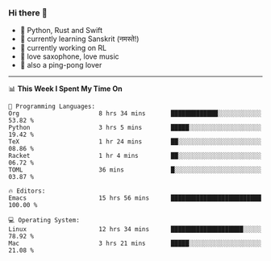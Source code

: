 ### Hi there 👋

- 📙 Python, Rust and Swift
- 🌱 currently learning Sanskrit (नमस्ते!)
- 🔭 currently working on RL
- 🎷 love saxophone, love music
- 🏓 also a ping-pong lover

<!--
**ZiqinGong/ZiqinGong** is a ✨ _special_ ✨ repository because its `README.md` (this file) appears on your GitHub profile.

Here are some ideas to get you started:

- 🔭 I’m currently working on ...
- 🌱 I’m currently learning ...
- 👯 I’m looking to collaborate on ...
- 🤔 I’m looking for help with ...
- 💬 Ask me about ...
- 📫 gongzq0301@sjtu.edu.cn
- 😄 Pronouns: ...
- ⚡ Fun fact: ...
-->

---

<!--START_SECTION:waka-->
📊 **This Week I Spent My Time On** 

```text
💬 Programming Languages: 
Org                      8 hrs 34 mins       █████████████░░░░░░░░░░░░   53.82 % 
Python                   3 hrs 5 mins        █████░░░░░░░░░░░░░░░░░░░░   19.42 % 
TeX                      1 hr 24 mins        ██░░░░░░░░░░░░░░░░░░░░░░░   08.86 % 
Racket                   1 hr 4 mins         ██░░░░░░░░░░░░░░░░░░░░░░░   06.72 % 
TOML                     36 mins             █░░░░░░░░░░░░░░░░░░░░░░░░   03.87 % 

🔥 Editors: 
Emacs                    15 hrs 56 mins      █████████████████████████   100.00 % 

💻 Operating System: 
Linux                    12 hrs 34 mins      ████████████████████░░░░░   78.92 % 
Mac                      3 hrs 21 mins       █████░░░░░░░░░░░░░░░░░░░░   21.08 % 
```


<!--END_SECTION:waka-->
